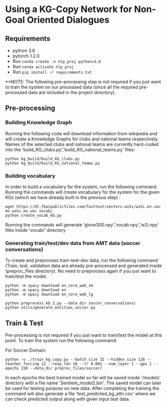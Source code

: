 # Using a KG-Copy Network for Non-Goal Oriented Dialogues

## Requirements

- python 3.6
- pytorch 1.2.0
- Run ```conda create -n nlp_proj python=3.6```
- Run ```conda activate nlp_proj```
- Run ```pip install -r requirements.txt```

**NOTE: The following pre-processing step is not required if you just want to train the system on our processed data (since all the required pre-processed data are included in the project directory).

## Pre-processing

### Building Knowledge Graph

Running the following code will download information from wikipedia and will create a Knowledge Graphs for clubs and national teams respectively. Names of the selected clubs and national teams are currently hard-coded into the 'build_KG_clubs.py','build_KG_national_teams.py' files:

```
python kg_build/build_KG_clubs.py
python kg_build/build_KG_national_teams.py
```

### Building vocabulary

In order to build a vocabulary for the system, run the following command. Running the commands will create vocabulary for the system for the given KGs (which we have already built in the previous step) :

```
wget https://dl.fbaipublicfiles.com/fasttext/vectors-wiki/wiki.en.vec
mv wiki.en.vec vocab/
python create_vocab_kb.py
```

Running the commands will generate 'glove300.npy','vocab.npy','w2i.npy' files inside 'vocab/' directory

### Generating train/test/dev data from AMT data (soccer conversations)

To create and preprocess train-test-dev data, run the following command (Train, test, validation data are already pre-processed and generated inside \preproc_files  directory).
No need to preprocess again if you just want to train/test the model.

```
python -m spacy download en_core_web_sm
python -m spacy download en
python -m spacy download en_core_web_lg

python preprocess_kb_2.py --data_dir soccer_conversations/
python utils/generate_entities_soccer.py
```

## Train & Test

Pre-processing is not required if you just want to train/test the model at this point. To train the system run the following command:

For Soccer Domain:

```
python -u ./train_kg_copy.py --batch_size 32 --hidden_size 128 --teacher_forcing 12 --resp_len 10 --lr 0.001 --num_layer 1 --gpu 1 --epochs 150 --data_dir preproc_files/soccer/
```

In each epochs the best trained model so far will be saved inside '/models' directory with a file name 'Sentient_model2.bin'. The saved model can later be used for testing purpose on new data.
After completing the training the command will also generate a file 'test_predicted_kg_attn.csv' where we can check predicted output along with given input test data.
